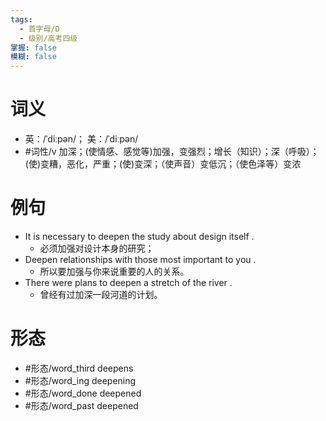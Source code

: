 ```yaml
---
tags:
  - 首字母/D
  - 级别/高考四级
掌握: false
模糊: false
---
```

# 词义
- 英：/ˈdiːpən/； 美：/ˈdiːpən/
- #词性/v  加深；(使情感、感觉等)加强，变强烈；增长（知识）；深（呼吸）；(使)变糟，恶化，严重；(使)变深；（使声音）变低沉；（使色泽等）变浓
# 例句
- It is necessary to deepen the study about design itself .
	- 必须加强对设计本身的研究；
- Deepen relationships with those most important to you .
	- 所以要加强与你来说重要的人的关系。
- There were plans to deepen a stretch of the river .
	- 曾经有过加深一段河道的计划。
# 形态
- #形态/word_third deepens
- #形态/word_ing deepening
- #形态/word_done deepened
- #形态/word_past deepened

